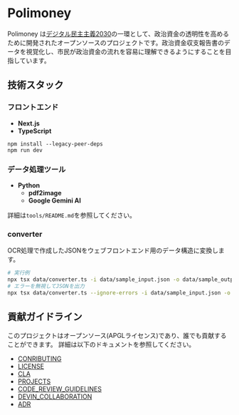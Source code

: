 # Polimoney

Polimoney は[デジタル民主主義2030](https://dd2030.org/)の一環として、政治資金の透明性を高めるために開発されたオープンソースのプロジェクトです。政治資金収支報告書のデータを視覚化し、市民が政治資金の流れを容易に理解できるようにすることを目指しています。

## 技術スタック

### フロントエンド

- **Next.js**
- **TypeScript**

```
npm install --legacy-peer-deps
npm run dev
```

### データ処理ツール

- **Python**
  - **pdf2image**
  - **Google Gemini AI**

詳細は`tools/README.md`を参照してください。

### converter

OCR処理で作成したJSONをウェブフロントエンド用のデータ構造に変換します。

```bash
# 実行例
npx tsx data/converter.ts -i data/sample_input.json -o data/sample_output.json
# エラーを無視してJSONを出力
npx tsx data/converter.ts --ignore-errors -i data/sample_input.json -o data/sample_output.json
```


## 貢献ガイドライン

このプロジェクトはオープンソース(APGLライセンス)であり、誰でも貢献することができます。
詳細は以下のドキュメントを参照してください。
- [CONRIBUTING](CONTRIBUTING.md)
- [LICENSE](LICENSE)
- [CLA](CLA.md)
- [PROJECTS](PROJECTS.md)
- [CODE_REVIEW_GUIDELINES](CODE_REVIEW_GUIDELINES.md)
- [DEVIN_COLLABORATION](DEVIN_COLLABORATION.md)
- [ADR](docs/adr/ADR.md)
